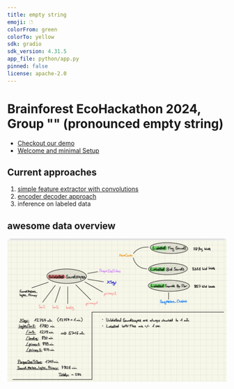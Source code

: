 ```yaml
---
title: empty string
emoji: 🗅
colorFrom: green
colorTo: yellow
sdk: gradio
sdk_version: 4.31.5
app_file: python/app.py
pinned: false
license: apache-2.0
---
```


# Brainforest EcoHackathon 2024, Group "" (pronounced empty string)

- [Checkout our demo](https://huggingface.co/spaces/hackathon-empty-string-team/empty-string)
- [Welcome and minimal Setup](./docs/welcome-and-minimal-setup.md)

## Current approaches
1. [simple feature extractor with convolutions](./docs/simple-feature-extractor.md)
2. [encoder decoder approach](./docs/encoder-decoder.md)
3. inference on labeled data


## awesome data overview

![](./docs/data_overview_yuri.jpg)
